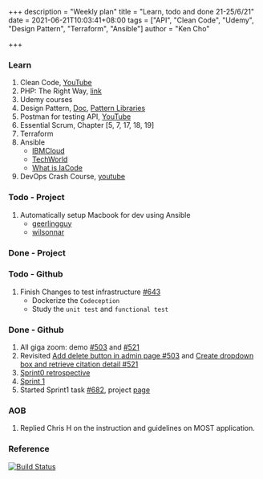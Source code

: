 +++
description = "Weekly plan"
title = "Learn, todo and done 21-25/6/21"
date = 2021-06-21T10:03:41+08:00
tags = ["API", "Clean Code", "Udemy", "Design Pattern", "Terraform", "Ansible"]
author = "Ken Cho"

+++  
### Learn
1. Clean Code, [YouTube](https://www.youtube.com/watch?v=7EmboKQH8lM)
2. PHP: The Right Way, [link](https://phptherightway.com/)
3. Udemy courses
4. Design Pattern, [Doc](https://designpatternsphp.readthedocs.io/en/latest/README.html), [Pattern Libraries](https://medium.com/@whatjackhasmade/pattern-libraries-abcc45c6144c)
5. Postman for testing API, [YouTube](https://www.freecodecamp.org/news/learn-how-to-use-postman-to-test-apis/)
6. Essential Scrum, Chapter [5, 7, 17, 18, 19]
7. Terraform
8. Ansible
    - [IBMCloud](https://www.youtube.com/watch?v=fHO1X93e4WA)
    - [TechWorld](https://www.youtube.com/watch?v=1id6ERvfozo)
    - [What is IaCode](https://www.youtube.com/watch?v=POPP2WTJ8es)
9. DevOps Crash Course, [youtube](https://www.youtube.com/watch?v=OXE2a8dqIAI)

### Todo - Project 
1. Automatically setup Macbook for dev using Ansible
    - [geerlingguy](https://github.com/geerlingguy/mac-dev-playbook)
    - [wilsonnar](https://wilsonmar.github.io/ansible-mac-osx-setup/)
    
### Done - Project

### Todo - Github
1. Finish Changes to test infrastructure [#643](https://github.com/gigascience/gigadb-website/issues/643)  
    - Dockerize the `Codeception`
    - Study the `unit test` and `functional test`

### Done - Github
1. All giga zoom: demo [#503](https://github.com/gigascience/gigadb-website/issues/503) and [#521](https://github.com/gigascience/gigadb-website/issues/521)
2. Revisited [Add delete button in admin page #503](https://github.com/gigascience/gigadb-website/pull/503) and [Create dropdown box and retrieve citation detail #521](https://github.com/gigascience/gigadb-website/pull/521)
3. [Sprint0 retrospective](https://github.com/orgs/gigascience/projects/3)
4. [Sprint 1](https://github.com/orgs/gigascience/projects/4)
5. Started Sprint1 task [#682](https://github.com/gigascience/gigadb-website/issues/682), project [page](https://github.com/kencho51/rclone-implementation.git)

### AOB
1. Replied Chris H on the instruction and guidelines on MOST application.

### Reference


[![Build Status](https://travis-ci.com/kencho51/gigathing.svg?branch=master)](https://travis-ci.com/kencho51/gigathing)

